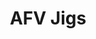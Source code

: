 ---
layout: product
title: "AFV Jigs"
price: "5500" 
desc: "AFV Jig"
img_path: "/assets/img/VMP000.jpg"
brand: "Vertigo"
available: false
special_offer: false
new: true
soon: false
cat: "070000"
subcat: "070300"
subsubcat: "00"
sifra: "VMP000"
popular: false
---